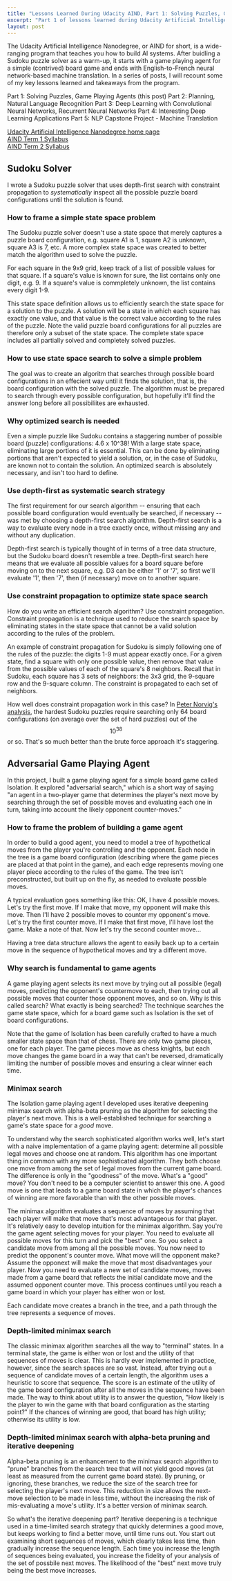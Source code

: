 ```yaml
---
title: "Lessons Learned During Udacity AIND, Part 1: Solving Puzzles, Game Playing Agents"
excerpt: "Part 1 of lessons learned during Udacity Artificial Intelligence Nanodegree covers the first part of Term 1."
layout: post
---
```


The Udacity Artificial Intelligence Nanodegree, or AIND for short, is a wide-ranging program that teaches you how to build AI systems. After buidling a Sudoku puzzle solver as a warm-up, it starts with a game playing agent for a simple (contrived) board game and ends with English-to-French neural network-based machine translation. In a series of posts, I will recount some of my key lessons learned and takeaways from the program.

Part 1: Solving Puzzles, Game Playing Agents (this post)
Part 2: Planning, Natural Language Recognition
Part 3: Deep Learning with Convolutional Neural Networks, Recurrent Neural Networks
Part 4: Interesting Deep Learning Applications
Part 5: NLP Capstone Project - Machine Translation

[Udacity Artificial Intelligence Nanodegree home page](https://www.udacity.com/course/artificial-intelligence-nanodegree--nd889)<br/>
[AIND Term 1 Syllabus](https://medium.com/udacity/ai-nanodegree-program-syllabus-term-1-in-depth-80c41297acaf)<br/>
[AIND Term 2 Syllabus](https://medium.com/udacity/ai-nanodegree-program-syllabus-term-2-deep-learning-in-depth-d935197b66ec)


## Sudoku Solver

I wrote a Sudoku puzzle solver that uses depth-first search with constraint propagation to _systematically_ inspect all the possible puzzle board configurations until the solution is found.

### How to frame a simple state space problem

The Sudoku puzzle solver doesn't use a state space that merely captures a puzzle board configuration, e.g. square A1 is 1, square A2 is unknown, square A3 is 7, etc. A more complex state space was created to better match the algorithm used to solve the puzzle.

For each square in the 9x9 grid, keep track of a list of possible values for that square. If a square's value is known for sure, the list contains only one digit, e.g. 9. If a square's value is commpletely unknown, the list contains every digit 1-9.

This state space definition allows us to efficiently search the state space for a solution to the puzzle. A solution will be a state in which each square has exactly one value, and that value is the correct value according to the rules of the puzzle. Note the valid puzzle board configurations for all puzzles are therefore only a subset of the state space. The complete state space includes all partially solved and completely solved puzzles.

### How to use state space search to solve a simple problem

The goal was to create an algoritm that searches through possible board configurations in an effecient way until it finds the solution, that is, the board configuration with the solved puzzle. The algorithm must be prepared to search through every possible configuration, but hopefully it'll find the answer long before all possibiliites are exhausted.

### Why optimized search is needed

Even a simple puzzle like Sudoku contains a staggering number of possible board (puzzle) configurations: 4.6 x 10^38! With a large state space, eliminating large portions of it is essential. This can be done by eliminating portions that aren't expected to yield a solution, or, in the case of Sudoku, are known not to contain the solution. An optimized search is absolutely necessary, and isn't too hard to define.

### Use depth-first as systematic search strategy

The first requirement for our search algorithm -- ensuring that each possible board configuration would eventually be searched, if necessary -- was met by choosing a depth-first search algorithm. Depth-first search is a way to evaluate every node in a tree exactly once, without missing any and without any duplication.

Depth-first search is typically thought of in terms of a tree data structure, but the Sudoku board doesn't resemble a tree. Depth-first search here means that we evaluate all possible values for a board square before moving on to the next square, e.g. D3 can be either '1' or '7', so first we'll evaluate '1', then '7', then (if necessary) move on to another square.

### Use constraint propagation to optimize state space search

How do you write an efficient search algorithm? Use constraint propagation. Constraint propagation is a technique used to reduce the search space by eliminating states in the state space that cannot be a valid solution according to the rules of the problem.

An example of constraint propagation for Sudoku is simply following one of the rules of the puzzle: the digits 1-9 must appear exactly once. For a given state, find a square with only one possible value, then remove that value from the possible values of each of the square's 8 neighbors. Recall that in Sudoku, each square has 3 sets of neighbors: the 3x3 grid, the 9-square row and the 9-square column. The constraint is propagated to each set of neighbors.

How well does constraint propagation work in this case? In [Peter Norvig's analysis](http://norvig.com/sudoku.html), the hardest Sudoku puzzles require searching only 64 board configurations (on average over the set of hard puzzles) out of the $$10^{38}$$ or so. That's so much better than the brute force approach it's staggering.


## Adversarial Game Playing Agent

In this project, I built a game playing agent for a simple board game called Isolation. It explored "adversarial search," which is a short way of saying "an agent in a two-player game that determines the player's next move by searching through the set of possible moves and evaluating each one in turn, taking into account the likely opponent counter-moves."

### How to frame the problem of building a game agent

In order to build a good agent, you need to model a tree of hypothetical moves from the player you're controlling and the opponent. Each node in the tree is a game board configuration (describing where the game pieces are placed at that point in the game), and each edge represents moving one player piece according to the rules of the game. The tree isn't preconstructed, but built up on the fly, as needed to evaluate possible moves.

A typical evaluation goes something like this: OK, I have 4 possible moves. Let's try the first move. If I make that move, my opponent will make this move. Then I'll have 2 possible moves to counter my opponent's move. Let's try the first counter move. If I make that first move, I'll have lost the game. Make a note of that. Now let's try the second counter move...

Having a tree data structure allows the agent to easily back up to a certain move in the sequence of hypothetical moves and try a different move.

### Why search is fundamental to game agents

A game playing agent selects its next move by trying out all possible (legal) moves, predicting the opponent's countermove to each, then trying out all possible moves that counter those opponent moves, and so on. Why is this called search? What exactly is being searched? The technique searches the game state space, which for a board game such as Isolation is the set of board configurations.

Note that the game of Isolation has been carefully crafted to have a much smaller state space than that of chess. There are only two game pieces, one for each player. The game pieces move as chess knights, but each move changes the game board in a way that can't be reversed, dramatically limiting the number of possible moves and ensuring a clear winner each time.

### Minimax search

The Isolation game playing agent I developed uses iterative deepening minimax search with alpha-beta pruning as the algorithm for selecting the player's next move. This is a well-established technique for searching a game's state space for a _good_ move.

To understand why the search sophisticated algorithm works well, let's start with a naive implementation of a game playing agent: determine all possible legal moves and choose one at random. This algorithm has one important thing in common with any more sophisticated algorithm. They both choose one move from among the set of legal moves from the current game board. The difference is only in the "goodness" of the move. What's a "good" move? You don't need to be a computer scientist to answer this one. A good move is one that leads to a game board state in which the player's chances of winning are more favorable than with the other possible moves.

The minimax algorithm evaluates a sequence of moves by assuming that each player will make that move that's most advantageous for that player. It's relatively easy to develop intuition for the minimax algorithm. Say you're the game agent selecting moves for your player. You need to evaluate all possible moves for this turn and pick the "best" one. So you select a candidate move from among all the possible moves. You now need to predict the opponent's counter move. What move will the opponent make? Assume the opponext will make the move that most disadvantages your player. Now you need to evaluate a new set of candidate moves, moves made from a game board that reflects the initial candidate move and the assumed opponent counter move. This process continues until you reach a game board in which your player has either won or lost.

Each candidate move creates a branch in the tree, and a path through the tree represents a sequence of moves.

### Depth-limited minimax search

The classic minimax algorithm searches all the way to "terminal" states. In a terminal state, the game is either won or lost and the utility of that sequences of moves is clear. This is hardly ever implemented in practice, however, since the search spaces are so vast. Instead, after trying out a sequence of candidate moves of a certain length, the algorithm uses a heuristic to score that sequence. The score is an estimate of the utility of the game board configuration after all the moves in the sequence have been made. The way to think about utility is to answer the question, "How likely is the player to win the game with that board configuration as the starting point?" If the chances of winning are good, that board has high utility; otherwise its utility is low.

### Depth-limited minimax search with alpha-beta pruning and iterative deepening 

Alpha-beta pruning is an enhancement to the minimax search algorithm to "prune" branches from the search tree that will not yield good moves (at least as measured from the current game board state). By pruning, or ignoring, these branches, we reduce the size of the search tree for selecting the player's next move. This reduction in size allows the next-move selection to be made in less time, without the increasing the risk of mis-evaluating a move's utility. It's a better version of minimax search.

So what's the iterative deepening part? Iterative deepening is a technique used in a time-limited search strategy that quickly determines a good move, but keeps working to find a better move, until time runs out. You start out examining short sequences of moves, which clearly takes less time, then gradually increase the sequence length. Each time you increase the length of sequences being evaluated, you increase the fidelity of your analysis of the set of possbile next moves. The likelihood of the "best" next move truly being the best move increases.

